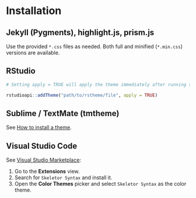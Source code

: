 # Installation

## Jekyll (Pygments), highlight.js, prism.js

Use the provided `*.css` files as needed. Both full and minified (`*.min.css`)
versions are available.

## RStudio

``` r
# Setting apply = TRUE will apply the theme immediately after running this line

rstudioapi::addTheme("path/to/rstheme/file", apply = TRUE)
```

## Sublime / TextMate (tmtheme)

See [How to install a
theme](https://colorsublime.github.io/how-to-install-a-theme/).

## Visual Studio Code

See [Visual Studio
Marketplace](https://marketplace.visualstudio.com/items?itemName=dieghernan.skeletor-syntax):

1.  Go to the **Extensions** view.
2.  Search for `Skeletor Syntax` and install it.
3.  Open the **Color Themes** picker and select `Skeletor Syntax` as the color
    theme.
